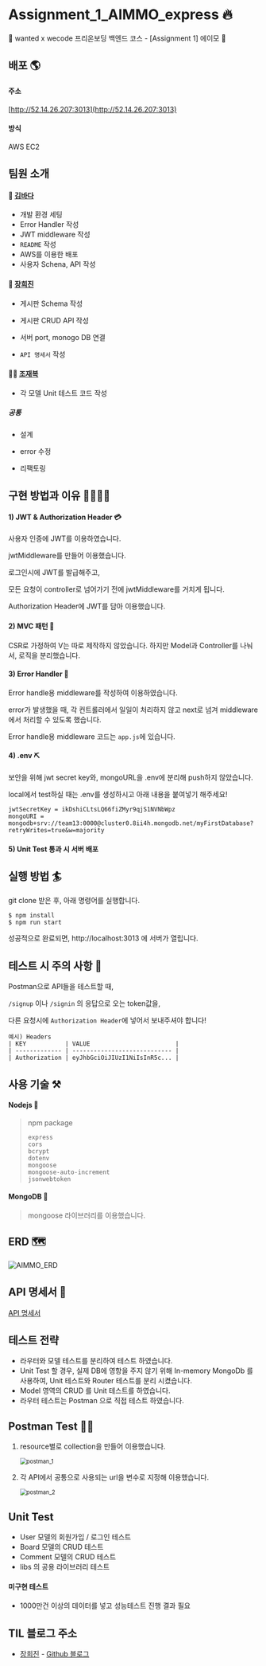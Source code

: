 # Assignment_1_AIMMO_express 🔥

🧩 wanted x wecode 프리온보딩 백엔드 코스 - [Assignment 1] 에이모 🧩



## 배포 🌎

#### 주소

[http://52.14.26.207:3013](http://52.14.26.207:3013)

#### 방식

AWS EC2 

## 팀원 소개

#### 🦄 [김바다](https://github.com/sally0226) 

- 개발 환경 세팅
- Error Handler 작성
- JWT middleware 작성
- `README` 작성
- AWS를 이용한 배포
- 사용자 Schena, API 작성

#### 👻 [장희진](https://github.com/heejin99)

- 게시판 Schema 작성

- 게시판 CRUD API 작성

- 서버 port, monogo DB 연결 
- `API 명세서` 작성

#### 👩‍💻 [조재복](https://github.com/ildang100)

- 각 모델 Unit 테스트 코드 작성

##### 공통

- 설계

- error 수정 

- 리팩토링 

  

## 구현 방법과 이유 👷‍♂️👷‍♀️

#### 1) JWT & Authorization Header 💳

사용자 인증에 JWT를 이용하였습니다.

jwtMiddleware를 만들어 이용했습니다.

로그인시에 JWT를 발급해주고,

모든 요청이 controller로 넘어가기 전에 jwtMiddleware를 거치게 됩니다.

Authorization Header에 JWT를 담아 이용했습니다.

#### 2) MVC 패턴 🎨

CSR로 가정하여 V는 따로 제작하지 않았습니다. 하지만 Model과 Controller를 나눠서, 로직을 분리했습니다.

#### 3) Error Handler 🚫

Error handle용 middleware를 작성하여 이용하였습니다.

error가 발생했을 때, 각 컨트롤러에서 일일이 처리하지 않고 next로 넘겨 middleware에서 처리할 수 있도록 했습니다.

Error handle용 middleware 코드는 `app.js`에 있습니다.

#### 4) .env ⛏

보안을 위해 jwt secret key와, mongoURL을 .env에 분리해 push하지 않았습니다.

local에서 test하실 때는 .env를 생성하시고 아래 내용을 붙여넣기 해주세요!

```
jwtSecretKey = ikDshiCLtsLQ66fiZMyr9qjS1NVNbWpz
mongoURI = mongodb+srv://team13:0000@cluster0.8ii4h.mongodb.net/myFirstDatabase?retryWrites=true&w=majority
```

#### 5) Unit Test 통과 시 서버 배포



## 실행 방법 🏄

git clone 받은 후, 아래 명령어를 실행합니다.

```
$ npm install
$ npm run start
```

성공적으로 완료되면, http://localhost:3013 에 서버가 열립니다.



## 테스트 시 주의 사항 🌠

Postman으로 API들을 테스트할 때,

`/signup` 이나 `/signin` 의 응답으로 오는 token값을, 

다른 요청시에 `Authorization Header`에 넣어서 보내주셔야 합니다!

```
예시) Headers
| KEY           | VALUE                        |
| ------------- | ---------------------------- |
| Authorization | eyJhbGciOiJIUzI1NiIsInR5c... |
```



## 사용 기술 ⚒

#### Nodejs 📗

> npm package
>
> ```
> express
> cors
> bcrypt
> dotenv
> mongoose
> mongoose-auto-increment
> jsonwebtoken
> ```

#### MongoDB 📘

> mongoose 라이브러리를 이용했습니다.



## ERD 🗺️

![AIMMO_ERD](https://user-images.githubusercontent.com/60311404/139860476-64427ebb-78b2-4555-9fec-021807509aea.png)


## API 명세서 📩

[API 명세서](https://github.com/preOnboarding-Team13/Assignment_1_AIMMO_express/blob/main/API%20%EB%AA%85%EC%84%B8%EC%84%9C.md#%EC%82%AC%EC%9A%A9%EC%9E%90-api)



## 테스트 전략

- 라우터와 모델 테스트를 분리하여 테스트 하였습니다.
- Unit Test 할 경우, 실제 DB에 영항을 주지 않기 위해 In-memory MongoDb 를 사용하여, Unit 테스트와 Router 테스트를 분리 시켰습니다.
- Model 영역의 CRUD 를 Unit 테스트를 하였습니다.
- 라우터 테스트는 Postman 으로 직접 테스트 하였습니다.



## Postman Test 🧗‍♂️

1. resource별로 collection을 만들어 이용했습니다.

   <img src=".\images\postman_1.png" alt="postman_1" style="zoom:80%;" />

2. 각 API에서 공통으로 사용되는 url을 변수로 지정해 이용했습니다.

   <img src=".\images\postman_2.png" alt="postman_2" style="zoom:80%;" />



## Unit Test

- User 모델의 회원가입 / 로그인 테스트
- Board 모델의 CRUD 테스트
- Comment 모델의 CRUD 테스트
- libs 의 공용 라이브러리 테스트

#### 미구현 테스트
- 1000만건 이상의 데이터를 넣고 성능테스트 진행 결과 필요



## TIL 블로그 주소

- [장희진](https://github.com/heejin99) - [Github 블로그](https://heejin99.github.io/preonboarding/Pre-Onboarding-%EA%B8%B0%EC%97%85%EA%B3%BC%EC%A0%9C-AIMMO-TIL/)

